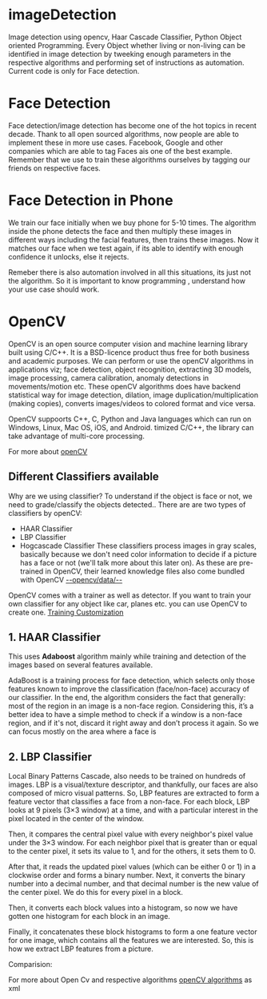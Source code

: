 # imageDetection
Image detection using opencv, Haar Cascade Classifier, Python Object oriented Programming. Every Object whether living or non-living can be identified in image detection by tweeking enough parameters in the respective algorithms and performing set of instructions as automation.
Current code is only for Face detection.

# Face Detection
Face detection/image detection has become one of the hot topics in recent decade. Thank to all open sourced algorithms, now people are able to implement these in more use cases. Facebook, Google and other companies which are able to tag Faces ais one of the best example. Remember that we use to train these algorithms ourselves by tagging our friends on respective faces.

# Face Detection in Phone
We train our face initially when we buy phone for 5-10 times. The algorithm inside the phone detects the face and then multiply these images in different ways including the facial features, then trains these images. Now it matches our face when we test again, if its able to identify with enough confidence it unlocks, else it rejects. 

Remeber there is also automation involved in all this situations, its just not the algorithm. So it is important to know programming , understand how your use case should work.

# OpenCV
OpenCV is an open source computer vision and machine learning library built using C/C++. It is a BSD-licence product thus free for both business and academic purposes. We can perform or use the openCV algorithms in applications viz; face detection, object recognition, extracting 3D models, image processing, camera calibration, anomaly detections in movements/motion etc. These openCV algorithms does have backend statistical way for image detection, dilation, image duplication/multiplication (making copies), converts images/videos to colored format and vice versa.

OpenCV suppoorts C++, C, Python and Java languages which can run on Windows, Linux, Mac OS, iOS, and Android. timized C/C++, the library can take advantage of multi-core processing.

For more about [openCV](https://docs.opencv.org/3.4.1/index.html)

## Different Classifiers available
Why are we using classifier? To understand if the object is face or not, we need to grade/classify the objects detected.. There are are two types of classifiers by openCV:
- HAAR Classifier
- LBP Classifier
- Hogcascade Classifier
These classifiers process images in gray scales, basically because we don't need color information to decide if a picture has a face or not (we'll talk more about this later on). As these are pre-trained in OpenCV, their learned knowledge files also come bundled with OpenCV [--opencv/data/--](https://github.com/opencv/opencv/tree/master/data)

OpenCV comes with a trainer as well as detector. If you want to train your own classifier for any object like car, planes etc. you can use OpenCV to create one. [Training Customization](https://docs.opencv.org/trunk/dc/d88/tutorial_traincascade.html)

## 1. HAAR Classifier
This uses **Adaboost** algorithm mainly while training and detection of the images based on several features available.

AdaBoost is a training process for face detection, which selects only those features known to improve the classification (face/non-face) accuracy of our classifier.
In the end, the algorithm considers the fact that generally: most of the region in an image is a non-face region. Considering this, it’s a better idea to have a simple method to check if a window is a non-face region, and if it's not, discard it right away and don’t process it again. So we can focus mostly on the area where a face is

## 2. LBP Classifier
Local Binary Patterns Cascade, also needs to be trained on hundreds of images. LBP is a visual/texture descriptor, and thankfully, our faces are also composed of micro visual patterns.
So, LBP features are extracted to form a feature vector that classifies a face from a non-face.
For each block, LBP looks at 9 pixels (3×3 window) at a time, and with a particular interest in the pixel located in the center of the window.

Then, it compares the central pixel value with every neighbor's pixel value under the 3×3 window. For each neighbor pixel that is greater than or equal to the center pixel, it sets its value to 1, and for the others, it sets them to 0.

After that, it reads the updated pixel values (which can be either 0 or 1) in a clockwise order and forms a binary number. Next, it converts the binary number into a decimal number, and that decimal number is the new value of the center pixel. We do this for every pixel in a block.

Then, it converts each block values into a histogram, so now we have gotten one histogram for each block in an image.

Finally, it concatenates these block histograms to form a one feature vector for one image, which contains all the features we are interested. So, this is how we extract LBP features from a picture.

Comparision:


For more about Open Cv and respective algorithms
[openCV algorithms](https://github.com/opencv/opencv.git) as xml

